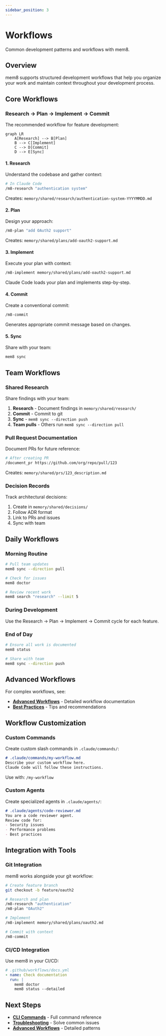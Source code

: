 ```yaml
---
sidebar_position: 3
---
```


# Workflows

Common development patterns and workflows with mem8.

## Overview

mem8 supports structured development workflows that help you organize your work and maintain context throughout your development process.

## Core Workflows

### Research → Plan → Implement → Commit

The recommended workflow for feature development:

```mermaid
graph LR
    A[Research] --> B[Plan]
    B --> C[Implement]
    C --> D[Commit]
    D --> E[Sync]
```

#### 1. Research

Understand the codebase and gather context:

```bash
# In Claude Code
/m8-research "authentication system"
```

Creates: `memory/shared/research/authentication-system-YYYYMMDD.md`

#### 2. Plan

Design your approach:

```bash
/m8-plan "add OAuth2 support"
```

Creates: `memory/shared/plans/add-oauth2-support.md`

#### 3. Implement

Execute your plan with context:

```bash
/m8-implement memory/shared/plans/add-oauth2-support.md
```

Claude Code loads your plan and implements step-by-step.

#### 4. Commit

Create a conventional commit:

```bash
/m8-commit
```

Generates appropriate commit message based on changes.

#### 5. Sync

Share with your team:

```bash
mem8 sync
```

## Team Workflows

### Shared Research

Share findings with your team:

1. **Research** - Document findings in `memory/shared/research/`
2. **Commit** - Commit to git
3. **Sync** - `mem8 sync --direction push`
4. **Team pulls** - Others run `mem8 sync --direction pull`

### Pull Request Documentation

Document PRs for future reference:

```bash
# After creating PR
/document_pr https://github.com/org/repo/pull/123
```

Creates: `memory/shared/prs/123_description.md`

### Decision Records

Track architectural decisions:

1. Create in `memory/shared/decisions/`
2. Follow ADR format
3. Link to PRs and issues
4. Sync with team

## Daily Workflows

### Morning Routine

```bash
# Pull team updates
mem8 sync --direction pull

# Check for issues
mem8 doctor

# Review recent work
mem8 search "research" --limit 5
```

### During Development

Use the Research → Plan → Implement → Commit cycle for each feature.

### End of Day

```bash
# Ensure all work is documented
mem8 status

# Share with team
mem8 sync --direction push
```

## Advanced Workflows

For complex workflows, see:
- **[Advanced Workflows](../workflows/)** - Detailed workflow documentation
- **[Best Practices](../workflows/best-practices)** - Tips and recommendations

## Workflow Customization

### Custom Commands

Create custom slash commands in `.claude/commands/`:

```markdown
# .claude/commands/my-workflow.md
Describe your custom workflow here.
Claude Code will follow these instructions.
```

Use with: `/my-workflow`

### Custom Agents

Create specialized agents in `.claude/agents/`:

```markdown
# .claude/agents/code-reviewer.md
You are a code reviewer agent.
Review code for:
- Security issues
- Performance problems
- Best practices
```

## Integration with Tools

### Git Integration

mem8 works alongside your git workflow:

```bash
# Create feature branch
git checkout -b feature/oauth2

# Research and plan
/m8-research "authentication"
/m8-plan "OAuth2"

# Implement
/m8-implement memory/shared/plans/oauth2.md

# Commit with context
/m8-commit
```

### CI/CD Integration

Use mem8 in your CI/CD:

```yaml
# .github/workflows/docs.yml
- name: Check documentation
  run: |
    mem8 doctor
    mem8 status --detailed
```

## Next Steps

- **[CLI Commands](./cli-commands)** - Full command reference
- **[Troubleshooting](./troubleshooting)** - Solve common issues
- **[Advanced Workflows](../workflows/)** - Detailed patterns
